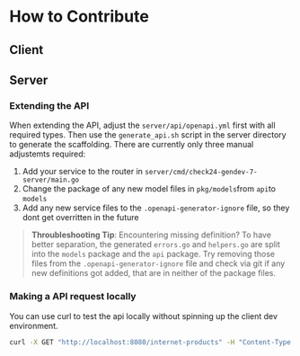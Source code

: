 # How to Contribute



## Client

## Server

### Extending the API
When extending the API, adjust the `server/api/openapi.yml` first with all required types.
Then use the `generate_api.sh` script in the server directory to generate the scaffolding.
There are currently only three manual adjustemts required:
1. Add your service to the router in `server/cmd/check24-gendev-7-server/main.go`
2. Change the package of any new model files in `pkg/models`from `api`to `models`
3. Add any new service files to the `.openapi-generator-ignore` file, so they dont get overritten in the future

> **Throubleshooting Tip**: Encountering missing definition?
> To have better separation, the generated `errors.go` and `helpers.go` are split into the `models` package and the `api` package. Try removing those files from the `.openapi-generator-ignore` file and check via git if any new definitions got added, that are in neither of the package files.


### Making a API request locally
You can use curl to test the api locally without spinning up the client dev environment.
```sh
curl -X GET "http://localhost:8080/internet-products" -H "Content-Type: application/json" -d '{"street": "Erika-Mann-Straße", "houseNumber": 62, "city": "München", "postalCode": "80636", "countryCode": "DE" }'
```